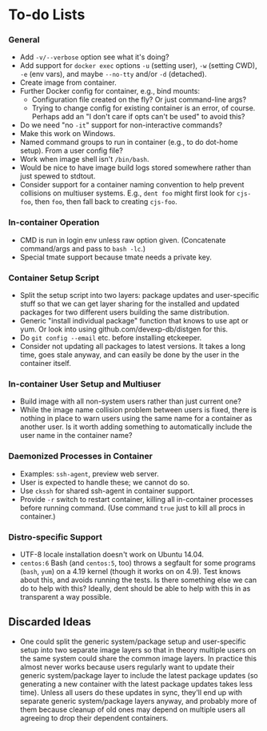 To-do Lists
===========

### General

- Add `-v/--verbose` option see what it's doing?
- Add support for `docker exec` options `-u` (setting user), `-w` (setting
  CWD), `-e` (env vars), and maybe `--no-tty` and/or `-d` (detached).
- Create image from container.
- Further Docker config for container, e.g., bind mounts:
  - Configuration file created on the fly? Or just command-line args?
  - Trying to change config for existing container is an error, of course.
    Perhaps add an "I don't care if opts can't be used" to avoid this?
- Do we need "no `-it`" support for non-interactive commands?
- Make this work on Windows.
- Named command groups to run in container (e.g., to do dot-home setup).
  From a user config file?
- Work when image shell isn't `/bin/bash`.
- Would be nice to have image build logs stored somewhere rather than just
  spewed to stdtout.
- Consider support for a container naming convention to help prevent
  collisions on multiuser systems. E.g., `dent foo` might first look for
  `cjs-foo`, then `foo`, then fall back to creating `cjs-foo`.

### In-container Operation

- CMD is run in login env unless raw option given. (Concatenate
  command/args and pass to `bash -lc`.)
- Special tmate support because tmate needs a private key.

### Container Setup Script

- Split the setup script into two layers: package updates and
  user-specific stuff so that we can get layer sharing for the
  installed and updated packages for two different users building the
  same distribution.
- Generic "install individual package" function that knows to use apt
  or yum. Or look into using github.com/devexp-db/distgen for this.
- Do `git config --email` etc. before installing etckeeper.
- Consider not updating all packages to latest versions. It takes a
  long time, goes stale anyway, and can easily be done by the user in
  the container itself.

### In-container User Setup and Multiuser

- Build image with all non-system users rather than just current one?
- While the image name collision problem between users is fixed, there is
  nothing in place to warn users using the same name for a container as
  another user. Is it worth adding something to automatically include the
  user name in the container name?

### Daemonized Processes in Container

- Examples: `ssh-agent`, preview web server.
- User is expected to handle these; we cannot do so.
- Use `ckssh` for shared ssh-agent in container support.
- Provide `-r` switch to restart container, killing all in-container
  processes before running command. (Use command `true` just to kill
  all procs in container.)

### Distro-specific Support

- UTF-8 locale installation doesn't work on Ubuntu 14.04.
- `centos:6` Bash (and `centos:5`, too) throws a segfault for some
  programs (`bash`, `yum`) on a 4.19 kernel (though it works on on
  4.9). Test knows about this, and avoids running the tests. Is there
  something else we can do to help with this? Ideally, dent should be
  able to help with this in as transparent a way possible.

Discarded Ideas
---------------

- One could split the generic system/package setup and user-specific setup
  into two separate image layers so that in theory multiple users on the
  same system could share the common image layers. In practice this almost
  never works because users regularly want to update their generic
  system/package layer to include the latest package updates (so generating
  a new container with the latest package updates takes less time). Unless
  all users do these updates in sync, they'll end up with separate generic
  system/package layers anyway, and probably more of them because cleanup
  of old ones may depend on multiple users all agreeing to drop their
  dependent containers.
